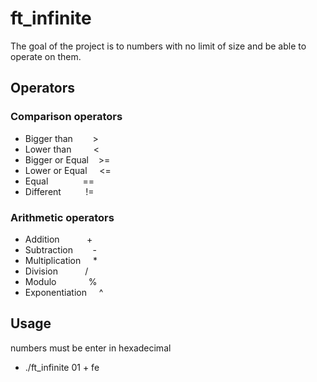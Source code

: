 # ft_infinite

The goal of the project is to numbers with no limit of size and be able to operate on them.

## Operators

### Comparison operators

* Bigger than       &nbsp;&nbsp;&nbsp;&nbsp;&nbsp;&nbsp;&nbsp;>
* Lower than        &nbsp;&nbsp;&nbsp;&nbsp;&nbsp;&nbsp;&nbsp;&nbsp;<
* Bigger or Equal   &nbsp;&nbsp;&nbsp;>=
* Lower or Equal    &nbsp;&nbsp;&nbsp;&nbsp;<=
* Equal             &nbsp;&nbsp;&nbsp;&nbsp;&nbsp;&nbsp;&nbsp;&nbsp;&nbsp;&nbsp;&nbsp;&nbsp;&nbsp;==
* Different         &nbsp;&nbsp;&nbsp;&nbsp;&nbsp;&nbsp;&nbsp;&nbsp;&nbsp;!=

### Arithmetic operators

* Addition          &nbsp;&nbsp;&nbsp;&nbsp;&nbsp;&nbsp;&nbsp;&nbsp;&nbsp;&nbsp;+
* Subtraction       &nbsp;&nbsp;&nbsp;&nbsp;&nbsp;&nbsp;&nbsp;-
* Multiplication    &nbsp;&nbsp;&nbsp;&nbsp;*
* Division          &nbsp;&nbsp;&nbsp;&nbsp;&nbsp;&nbsp;&nbsp;&nbsp;&nbsp;&nbsp;/
* Modulo            &nbsp;&nbsp;&nbsp;&nbsp;&nbsp;&nbsp;&nbsp;&nbsp;&nbsp;&nbsp;&nbsp;&nbsp;%
* Exponentiation    &nbsp;&nbsp;&nbsp;&nbsp;^

## Usage

numbers must be enter in hexadecimal

* ./ft_infinite 01 + fe